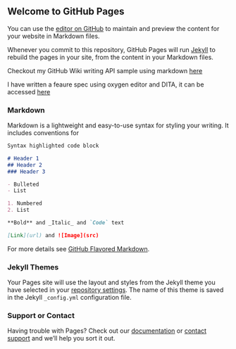 ## Welcome to GitHub Pages

You can use the [editor on GitHub](https://github.com/marie13-test/user-assistance-marie/edit/main/README.md) to maintain and preview the content for your website in Markdown files.

Whenever you commit to this repository, GitHub Pages will run [Jekyll](https://jekyllrb.com/) to rebuild the pages in your site, from the content in your Markdown files.

Checkout my GitHub Wiki writing API sample using markdown [here](https://github.com/marie13-test/user-assistance-marie/wiki/Marie's-Portfolio-Sample)

I have written a feaure spec using oxygen editor and DITA, it can be accessed [here](https://github.com/marie13-test/user-assistance-marie/blob/main/sample%20of%20PDF%20using%20Oxygen.pdf)

### Markdown

Markdown is a lightweight and easy-to-use syntax for styling your writing. It includes conventions for

```markdown
Syntax highlighted code block

# Header 1
## Header 2
### Header 3

- Bulleted
- List

1. Numbered
2. List

**Bold** and _Italic_ and `Code` text

[Link](url) and ![Image](src)
```

For more details see [GitHub Flavored Markdown](https://guides.github.com/features/mastering-markdown/).

### Jekyll Themes

Your Pages site will use the layout and styles from the Jekyll theme you have selected in your [repository settings](https://github.com/marie13-test/user-assistance-marie/settings/pages). The name of this theme is saved in the Jekyll `_config.yml` configuration file.

### Support or Contact

Having trouble with Pages? Check out our [documentation](https://docs.github.com/categories/github-pages-basics/) or [contact support](https://support.github.com/contact) and we’ll help you sort it out.

